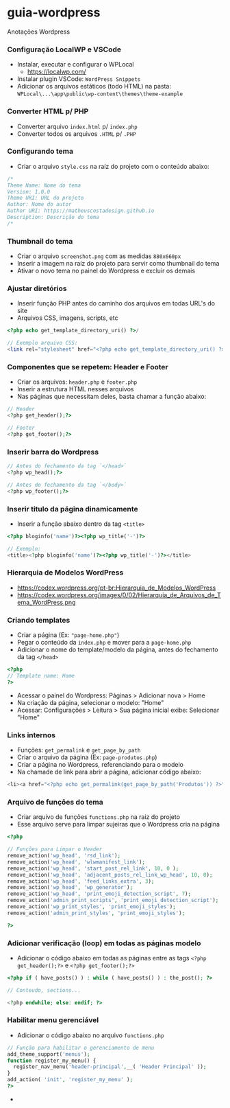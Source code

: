 # guia-wordpress
Anotações Wordpress

### Configuração LocalWP e VSCode
- Instalar, executar e configurar o WPLocal
  - https://localwp.com/
- Instalar plugin VSCode: `WordPress Snippets`
- Adicionar os arquivos estáticos (todo HTML) na pasta:
  `WPLocal\...\app\public\wp-content\themes\theme-example`

### Converter HTML p/ PHP
- Converter arquivo `index.html` p/ `index.php`
- Converter todos os arquivos `.HTML` p/ `.PHP`

### Configurando tema
- Criar o arquivo `style.css` na raíz do projeto com o conteúdo abaixo:
```css
/*
Theme Name: Nome do tema
Version: 1.0.0
Theme URI: URL do projeto
Author: Nome do autor
Author URI: https://matheuscostadesign.github.io
Description: Descrição do tema
/*
```

### Thumbnail do tema
- Criar o arquivo `screenshot.png` com as medidas `880x660px` 
- Inserir a imagem na raíz do projeto para servir como thumbnail do tema
- Ativar o novo tema no painel do Wordpress e excluir os demais

### Ajustar diretórios
- Inserir função PHP antes do caminho dos arquivos em todas URL's do site
- Arquivos CSS, imagens, scripts, etc

```php
<?php echo get_template_directory_uri() ?>/

// Exemplo arquivo CSS:
<link rel="stylesheet" href="<?php echo get_template_directory_uri() ?>/css/main.min.css">
```

### Componentes que se repetem: Header e Footer
- Criar os arquivos: `header.php` e `footer.php` 
- Inserir a estrutura HTML nesses arquivos
- Nas páginas que necessitam deles, basta chamar a função abaixo:

```php
// Header
<?php get_header();?>

// Footer
<?php get_footer();?>
```

### Inserir barra do Wordpress

```php
// Antes do fechamento da tag `</head>`
<?php wp_head();?>

// Antes do fechamento da tag `</body>`
<?php wp_footer();?>
```

### Inserir titulo da página dinamicamente
- Inserir a função abaixo dentro da tag `<title>`
```php
<?php bloginfo('name')?><?php wp_title('-')?>

// Exemplo:
<title><?php bloginfo('name')?><?php wp_title('-')?></title>
```

### Hierarquia de Modelos WordPress
- https://codex.wordpress.org/pt-br:Hierarquia_de_Modelos_WordPress
- https://codex.wordpress.org/images/0/02/Hierarquia_de_Arquivos_de_Tema_WordPress.png

### Criando templates
- Criar a página (Ex: `"page-home.php"`)
- Pegar o conteúdo da `index.php` e mover para a `page-home.php`
- Adicionar o nome do template/modelo da página, antes do fechamento da tag `</head>`
```php
<?php
// Template name: Home
?>
```
- Acessar o painel do Wordpress: Páginas > Adicionar nova > Home
- Na criação da página, selecionar o modelo: "Home"
- Acessar: Configurações > Leitura > Sua página inicial exibe: Selecionar "Home"

### Links internos
- Funções: `get_permalink` e `get_page_by_path`
- Criar o arquivo da página (Ex: `page-produtos.php`)
- Criar a página no Wordpress, referenciando para o modelo
- Na chamade de link para abrir a página, adicionar código abaixo:

```php
<li><a href="<?php echo get_permalink(get_page_by_path('Produtos')) ?>">Produtos</a></li>
```

### Arquivo de funções do tema
- Criar arquivo de funções `functions.php` na raiz  do projeto
- Esse arquivo serve para limpar sujeiras que o Wordpress cria na página

```php
<?php 

// Funções para Limpar o Header
remove_action('wp_head', 'rsd_link');
remove_action('wp_head', 'wlwmanifest_link');
remove_action('wp_head', 'start_post_rel_link', 10, 0 );
remove_action('wp_head', 'adjacent_posts_rel_link_wp_head', 10, 0);
remove_action('wp_head', 'feed_links_extra', 3);
remove_action('wp_head', 'wp_generator');
remove_action('wp_head', 'print_emoji_detection_script', 7);
remove_action('admin_print_scripts', 'print_emoji_detection_script');
remove_action('wp_print_styles', 'print_emoji_styles');
remove_action('admin_print_styles', 'print_emoji_styles');

?>
```

### Adicionar verificação (loop) em todas as páginas modelo
- Adicionar o código abaixo em todas as páginas entre as tags `<?php get_header();?>` e `<?php get_footer();?>`

```php
<?php if ( have_posts() ) : while ( have_posts() ) : the_post(); ?>

// Conteudo, sections...

<?php endwhile; else: endif; ?>
```

### Habilitar menu gerenciável

- Adicionar o código abaixo no arquivo `functions.php`
```php
// Função para habilitar o gerenciamento de menu
add_theme_support('menus');
function register_my_menu() {
  register_nav_menu('header-principal',__( 'Header Principal' ));
}
add_action( 'init', 'register_my_menu' );
?>
```

- 
